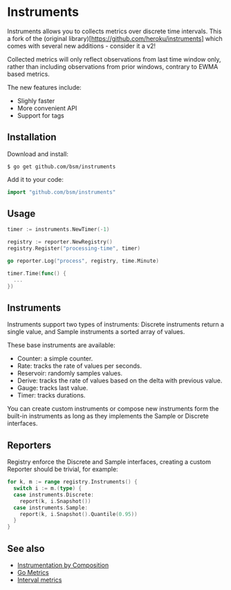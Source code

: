 # Instruments

Instruments allows you to collects metrics over discrete time intervals.
This a fork of the (original library)[https://github.com/heroku/instruments] which
comes with several new additions - consider it a v2!

Collected metrics will only reflect observations from last time window only,
rather than including observations from prior windows, contrary to EWMA based metrics.

The new features include:

* Slighly faster
* More convenient API
* Support for tags


## Installation

Download and install:

```
$ go get github.com/bsm/instruments
```

Add it to your code:

```go
import "github.com/bsm/instruments"
```

## Usage

```go
timer := instruments.NewTimer(-1)

registry := reporter.NewRegistry()
registry.Register("processing-time", timer)

go reporter.Log("process", registry, time.Minute)

timer.Time(func() {
  ...
})
```

## Instruments

Instruments support two types of instruments: Discrete instruments return a single value, and Sample instruments a sorted array of values.

These base instruments are available:

- Counter: a simple counter.
- Rate: tracks the rate of values per seconds.
- Reservoir: randomly samples values.
- Derive: tracks the rate of values based on the delta with previous value.
- Gauge: tracks last value.
- Timer: tracks durations.

You can create custom instruments or compose new instruments form the built-in instruments as long as they implements the Sample or Discrete interfaces.

## Reporters

Registry enforce the Discrete and Sample interfaces, creating a custom Reporter should be trivial, for example:

```go
for k, m := range registry.Instruments() {
  switch i := m.(type) {
  case instruments.Discrete:
    report(k, i.Snapshot())
  case instruments.Sample:
    report(k, i.Snapshot().Quantile(0.95))
  }
}
```

## See also

* [Instrumentation by Composition](https://engineering.heroku.com/blogs/2014-10-23-instrumentation-by-composition)
* [Go Metrics](https://github.com/rcrowley/go-metrics)
* [Interval metrics](https://github.com/aphyr/interval-metrics)
